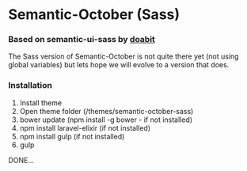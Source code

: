 # Semantic-October (Sass)
### Based on semantic-ui-sass by [doabit](https://github.com/doabit/semantic-ui-sass)

The Sass version of Semantic-October is not quite there yet (not using global variables) but lets hope we will evolve to a version that does.

### Installation

1. Install theme
2. Open theme folder (/themes/semantic-october-sass)
3. bower update (npm install -g bower - if not installed)
4. npm install laravel-elixir (if not installed)
5. npm install gulp (if not installed)
6. gulp

DONE...

